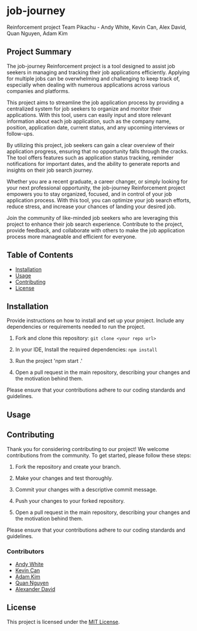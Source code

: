 # job-journey

Reinforcement project Team Pikachu - Andy White, Kevin Can, Alex David, Quan Nguyen, Adam Kim


## Project Summary

The job-journey Reinforcement project is a tool designed to assist job seekers in managing and tracking their job applications efficiently. Applying for multiple jobs can be overwhelming and challenging to keep track of, especially when dealing with numerous applications across various companies and platforms.

This project aims to streamline the job application process by providing a centralized system for job seekers to organize and monitor their applications. With this tool, users can easily input and store relevant information about each job application, such as the company name, position, application date, current status, and any upcoming interviews or follow-ups.

By utilizing this project, job seekers can gain a clear overview of their application progress, ensuring that no opportunity falls through the cracks. The tool offers features such as application status tracking, reminder notifications for important dates, and the ability to generate reports and insights on their job search journey.

Whether you are a recent graduate, a career changer, or simply looking for your next professional opportunity, the job-journey Reinforcement project empowers you to stay organized, focused, and in control of your job application process. With this tool, you can optimize your job search efforts, reduce stress, and increase your chances of landing your desired job.

Join the community of like-minded job seekers who are leveraging this project to enhance their job search experience. Contribute to the project, provide feedback, and collaborate with others to make the job application process more manageable and efficient for everyone.

## Table of Contents

- [Installation](#installation)
- [Usage](#usage)
- [Contributing](#contributing)
- [License](#license)

## Installation

Provide instructions on how to install and set up your project. Include any dependencies or requirements needed to run the project.

1. Fork and clone this repository: `git clone <your repo url>`
2. In your IDE, Install the required dependencies: `npm install`
3. Run the project 'npm start .'

5. Open a pull request in the main repository, describing your changes and the motivation behind them.

Please ensure that your contributions adhere to our coding standards and guidelines.

## Usage


## Contributing

Thank you for considering contributing to our project! We welcome contributions from the community. To get started, please follow these steps:

1. Fork the repository and create your branch.

2. Make your changes and test thoroughly.

3. Commit your changes with a descriptive commit message.

4. Push your changes to your forked repository.

5. Open a pull request in the main repository, describing your changes and the motivation behind them.

Please ensure that your contributions adhere to our coding standards and guidelines.

### Contributors

- [Andy White](https://github.com/ComfyClicks)
- [Kevin Can](https://github.com/Kelementz916)
- [Adam Kim](https://github.com/adamkim1006)
- [Quan Nguyen](https://github.com/ZinWR)
- [Alexander David](https://github.com/alexjosephdavid)

## License

This project is licensed under the [MIT License](LICENSE).